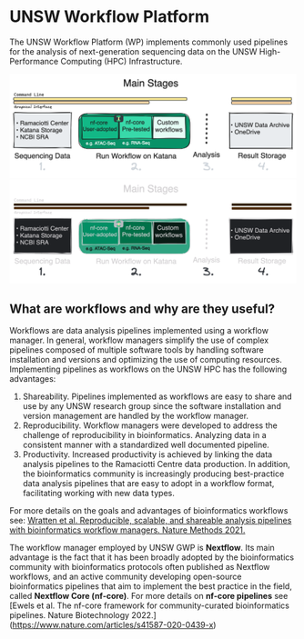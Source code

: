 # UNSW Workflow Platform 
The UNSW Workflow Platform (WP) implements commonly used pipelines for the analysis of next-generation sequencing data on the UNSW High-Performance Computing (HPC) Infrastructure. 

![Image title](./assets/gwp-overview.png#only-light)
![Image title](./assets/gwp-overview-dark.png#only-dark)

## What are workflows and why are they useful?
Workflows are data analysis pipelines implemented using a workflow manager. In general, workflow managers simplify the use of complex pipelines composed of multiple software tools by handling software installation and versions and optimizing the use of computing resources. Implementing pipelines as workflows on the UNSW HPC has the following advantages:

1.	Shareability. Pipelines implemented as workflows are easy to share and use by any UNSW research group since the software installation and version management are handled by the workflow manager.
2.	Reproducibility. Workflow managers were developed to address the challenge of reproducibility in bioinformatics. Analyzing data in a consistent manner with a standardized well documented pipeline. 
3.	Productivity. Increased productivity is achieved by linking the data analysis pipelines to the Ramaciotti Centre data production. In addition, the bioinformatics community is increasingly producing best-practice data analysis pipelines that are easy to adopt in a workflow format, facilitating working with new data types.

For more details on the goals and advantages of bioinformatics workflows see: [Wratten et al. Reproducible, scalable, and shareable analysis pipelines with bioinformatics workflow managers. Nature Methods 2021.](https://www.nature.com/articles/s41592-021-01254-9)
 
The workflow manager employed by UNSW GWP is **Nextflow**. Its main advantage is the fact that it has been broadly adopted by the bioinformatics community with bioinformatics protocols often published as Nextflow workflows, and an active community developing open-source bioinformatics pipelines that aim to implement the best practice in the field, called **Nextflow Core (nf-core)**.
For more details on **nf-core pipelines** see [Ewels et al. The nf-core framework for community-curated bioinformatics pipelines. Nature Biotechnology 2022.] (https://www.nature.com/articles/s41587-020-0439-x)  


